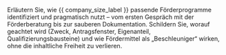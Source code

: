 Erläutern Sie, wie {{ company_size_label }} passende Förderprogramme identifiziert und pragmatisch nutzt – 
vom ersten Gespräch mit der Förderberatung bis zur sauberen Dokumentation. 
Schildern Sie, worauf geachtet wird (Zweck, Antragsfenster, Eigenanteil, Qualifizierungsbausteine) und 
wie Fördermittel als „Beschleuniger“ wirken, ohne die inhaltliche Freiheit zu verlieren.
